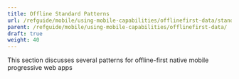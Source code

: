 ```yaml
---
title: Offline Standard Patterns
url: /refguide/mobile/using-mobile-capabilities/offlinefirst-data/standard-patterns/
parent: /refguide/mobile/using-mobile-capabilities/offlinefirst-data/
draft: true
weight: 40
---
```


This section discusses several patterns for offline-first native mobile progressive web apps
